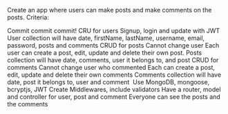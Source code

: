 Create an app where users can make posts and make comments on the posts.
Criteria:

Commit commit commit!
CRU for users
Signup, login and update with JWT
User collection will have date, firstName, lastName, username, email, password, posts and comments
CRUD for posts
Cannot change user
Each user can create a post, edit, update and delete their own post.
Posts collection will have date, comments, user it belongs to, and post
CRUD for comments
Cannot change user who commented
Each can create a post, edit, update and delete their own comments
Comments collection will have date, post it belongs to, user and comment 
Use MongoDB, mongoose, bcryptjs, JWT
Create Middlewares, include validators
Have a router, model and controller for user, post and comment
Everyone can see the posts and the comments 